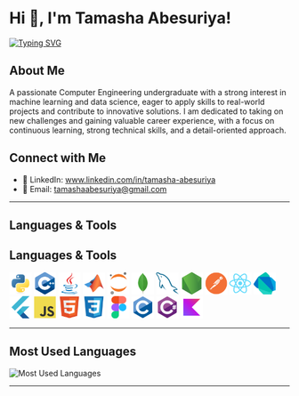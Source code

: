 # Hi 👋, I'm Tamasha Abesuriya!

  [![Typing SVG](https://readme-typing-svg.herokuapp.com?font=Fira+Code&size=25&duration=3000&pause=1000&color=1E90FF&center=true&vCenter=true&width=800&lines=Computer+Engineering+Undergraduate;AI/ML+Enthusiast;Passionate+about+Tech)](https://git.io/typing-svg)
  


##  About Me

  A passionate Computer Engineering undergraduate with a strong interest in machine learning and data science, eager to apply skills to real-world projects and contribute to innovative solutions. I am dedicated to taking on new challenges and gaining valuable career experience, with a focus on continuous learning, strong technical skills, and a detail-oriented approach.

## Connect with Me

  - 💼 LinkedIn: www.linkedin.com/in/tamasha-abesuriya
  - 📧 Email: tamashaabesuriya@gmail.com
  
---


## Languages & Tools

## Languages & Tools

<p align="left">
  <a href="https://www.python.org/" target="_blank"><img src="https://raw.githubusercontent.com/devicons/devicon/master/icons/python/python-original.svg" alt="Python" width="40" height="40"/></a>
  <a href="https://www.w3schools.com/cpp/" target="_blank"><img src="https://raw.githubusercontent.com/devicons/devicon/master/icons/cplusplus/cplusplus-original.svg" alt="C++" width="40" height="40"/></a>
  <a href="https://www.java.com/" target="_blank"><img src="https://raw.githubusercontent.com/devicons/devicon/master/icons/java/java-original.svg" alt="Java" width="40" height="40"/></a>
  <a href="https://www.mathworks.com/products/matlab.html" target="_blank"><img src="https://raw.githubusercontent.com/devicons/devicon/master/icons/matlab/matlab-original.svg" alt="MATLAB" width="40" height="40"/></a>
  <a href="https://jupyter.org/" target="_blank"><img src="https://raw.githubusercontent.com/devicons/devicon/master/icons/jupyter/jupyter-original.svg" alt="Jupyter Notebook" width="40" height="40"/></a>
  <a href="https://www.mongodb.com/" target="_blank"><img src="https://raw.githubusercontent.com/devicons/devicon/master/icons/mongodb/mongodb-original.svg" alt="MongoDB" width="40" height="40"/></a>
  <a href="https://www.mysql.com/" target="_blank"><img src="https://raw.githubusercontent.com/devicons/devicon/master/icons/mysql/mysql-original.svg" alt="MySQL" width="40" height="40"/></a>
  <a href="https://nodejs.org/" target="_blank"><img src="https://raw.githubusercontent.com/devicons/devicon/master/icons/nodejs/nodejs-original.svg" alt="Node.js" width="40" height="40"/></a>
  <a href="https://www.postman.com/" target="_blank"><img src="https://raw.githubusercontent.com/devicons/devicon/master/icons/postman/postman-original.svg" alt="Postman" width="40" height="40"/></a>
  <a href="https://reactjs.org/" target="_blank"><img src="https://raw.githubusercontent.com/devicons/devicon/master/icons/react/react-original.svg" alt="React" width="40" height="40"/></a>
  <a href="https://dart.dev/" target="_blank"><img src="https://raw.githubusercontent.com/devicons/devicon/master/icons/dart/dart-original.svg" alt="Dart" width="40" height="40"/></a>
  <a href="https://flutter.dev/" target="_blank"><img src="https://raw.githubusercontent.com/devicons/devicon/master/icons/flutter/flutter-original.svg" alt="Flutter" width="40" height="40"/></a>
  <a href="https://developer.mozilla.org/docs/Web/JavaScript" target="_blank"><img src="https://raw.githubusercontent.com/devicons/devicon/master/icons/javascript/javascript-original.svg" alt="JavaScript" width="40" height="40"/></a>
  <a href="https://developer.mozilla.org/docs/Web/HTML" target="_blank"><img src="https://raw.githubusercontent.com/devicons/devicon/master/icons/html5/html5-original.svg" alt="HTML5" width="40" height="40"/></a>
  <a href="https://developer.mozilla.org/docs/Web/CSS" target="_blank"><img src="https://raw.githubusercontent.com/devicons/devicon/master/icons/css3/css3-original.svg" alt="CSS3" width="40" height="40"/></a>
  <a href="https://www.figma.com/" target="_blank"><img src="https://raw.githubusercontent.com/devicons/devicon/master/icons/figma/figma-original.svg" alt="Figma" width="40" height="40"/></a>
  <a href="https://www.cprogramming.com/" target="_blank"><img src="https://raw.githubusercontent.com/devicons/devicon/master/icons/c/c-original.svg" alt="C" width="40" height="40"/></a>
  <a href="https://www.w3schools.com/cs/" target="_blank"><img src="https://raw.githubusercontent.com/devicons/devicon/master/icons/csharp/csharp-original.svg" alt="C#" width="40" height="40"/></a>
  <a href="https://kotlinlang.org/" target="_blank"><img src="https://raw.githubusercontent.com/devicons/devicon/master/icons/kotlin/kotlin-original.svg" alt="Kotlin" width="40" height="40"/></a>
</p>

---

## Most Used Languages

  ![Most Used Languages](https://github-readme-stats.vercel.app/api/top-langs/?username=Tamasha-Ab&theme=radical&langs_count=8)
  
  
  ---

